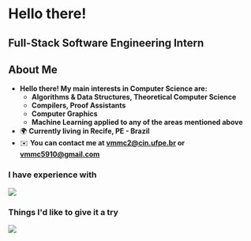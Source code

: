 Hello there!
=====================================================================================================================================================

Full-Stack Software Engineering Intern
--------------------------------------------------------------------------------

## About Me
* __Hello there! My main interests in Computer Science are:__
  * __Algorithms & Data Structures, Theoretical Computer Science__
  * __Compilers, Proof Assistants__
  * __Computer Graphics__
  * __Machine Learning applied to any of the areas mentioned above__
*   🌍  __Currently living in Recife, PE - Brazil__
*   ✉️  __You can contact me at [vmmc2@cin.ufpe.br](mailto:vmmc2@cin.ufpe.br) or [vmmc5910@gmail.com](mailto:vmmc5910@gmail.com)__
 
<h3> I have experience with </h3>
<p align="left">
  <a href="https://skillicons.dev">
    <img src="https://skillicons.dev/icons?i=cpp,python,js,ts,html,css,django,express,nest,react,tailwind,postgresql" />
  </a>
</p>

<h3> Things I'd like to give it a try </h3>
<p align="left">
  <a href="https://skillicons.dev">
    <img src="https://skillicons.dev/icons?i=flask,haskell,ocaml,rust" />
  </a>
</p>
